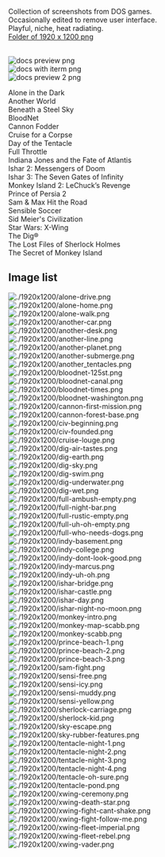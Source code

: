 Collection of screenshots from DOS games.  
Occasionally edited to remove user interface.  
Playful, niche, heat radiating.  
[Folder of 1920 x 1200 png](https://github.com/maciej-ka/dos-games-wallpapers/archive/master.zip)  
<br />

![docs preview png](./docs/preview.png)  
![docs with iterm png](./docs/with-iterm.png)  
![docs preview 2 png](./docs/preview-2.png)

Alone in the Dark  
Another World  
Beneath a Steel Sky  
BloodNet  
Cannon Fodder  
Cruise for a Corpse  
Day of the Tentacle  
Full Throttle  
Indiana Jones and the Fate of Atlantis  
Ishar 2: Messengers of Doom  
Ishar 3: The Seven Gates of Infinity  
Monkey Island 2: LeChuck’s Revenge  
Prince of Persia 2  
Sam & Max Hit the Road  
Sensible Soccer  
Sid Meier's Civilization  
Star Wars: X-Wing  
The Dig®  
The Lost Files of Sherlock Holmes  
The Secret of Monkey Island

## Image list
![./1920x1200/alone-drive.png](./1920x1200/alone-drive.png)  
![./1920x1200/alone-home.png](./1920x1200/alone-home.png)  
![./1920x1200/alone-walk.png](./1920x1200/alone-walk.png)  
![./1920x1200/another-car.png](./1920x1200/another-car.png)  
![./1920x1200/another-desk.png](./1920x1200/another-desk.png)  
![./1920x1200/another-line.png](./1920x1200/another-line.png)  
![./1920x1200/another-planet.png](./1920x1200/another-planet.png)  
![./1920x1200/another-submerge.png](./1920x1200/another-submerge.png)  
![./1920x1200/another_tentacles.png](./1920x1200/another_tentacles.png)  
![./1920x1200/bloodnet-125st.png](./1920x1200/bloodnet-125st.png)  
![./1920x1200/bloodnet-canal.png](./1920x1200/bloodnet-canal.png)  
![./1920x1200/bloodnet-times.png](./1920x1200/bloodnet-times.png)  
![./1920x1200/bloodnet-washington.png](./1920x1200/bloodnet-washington.png)  
![./1920x1200/cannon-first-mission.png](./1920x1200/cannon-first-mission.png)  
![./1920x1200/cannon-forest-base.png](./1920x1200/cannon-forest-base.png)  
![./1920x1200/civ-beginning.png](./1920x1200/civ-beginning.png)  
![./1920x1200/civ-founded.png](./1920x1200/civ-founded.png)  
![./1920x1200/cruise-louge.png](./1920x1200/cruise-louge.png)  
![./1920x1200/dig-air-tastes.png](./1920x1200/dig-air-tastes.png)  
![./1920x1200/dig-earth.png](./1920x1200/dig-earth.png)  
![./1920x1200/dig-sky.png](./1920x1200/dig-sky.png)  
![./1920x1200/dig-swim.png](./1920x1200/dig-swim.png)  
![./1920x1200/dig-underwater.png](./1920x1200/dig-underwater.png)  
![./1920x1200/dig-wet.png](./1920x1200/dig-wet.png)  
![./1920x1200/full-ambush-empty.png](./1920x1200/full-ambush-empty.png)  
![./1920x1200/full-night-bar.png](./1920x1200/full-night-bar.png)  
![./1920x1200/full-rustic-empty.png](./1920x1200/full-rustic-empty.png)  
![./1920x1200/full-uh-oh-empty.png](./1920x1200/full-uh-oh-empty.png)  
![./1920x1200/full-who-needs-dogs.png](./1920x1200/full-who-needs-dogs.png)  
![./1920x1200/indy-basement.png](./1920x1200/indy-basement.png)  
![./1920x1200/indy-college.png](./1920x1200/indy-college.png)  
![./1920x1200/indy-dont-look-good.png](./1920x1200/indy-dont-look-good.png)  
![./1920x1200/indy-marcus.png](./1920x1200/indy-marcus.png)  
![./1920x1200/indy-uh-oh.png](./1920x1200/indy-uh-oh.png)  
![./1920x1200/ishar-bridge.png](./1920x1200/ishar-bridge.png)  
![./1920x1200/ishar-castle.png](./1920x1200/ishar-castle.png)  
![./1920x1200/ishar-day.png](./1920x1200/ishar-day.png)  
![./1920x1200/ishar-night-no-moon.png](./1920x1200/ishar-night-no-moon.png)  
![./1920x1200/monkey-intro.png](./1920x1200/monkey-intro.png)  
![./1920x1200/monkey-map-scabb.png](./1920x1200/monkey-map-scabb.png)  
![./1920x1200/monkey-scabb.png](./1920x1200/monkey-scabb.png)  
![./1920x1200/prince-beach-1.png](./1920x1200/prince-beach-1.png)  
![./1920x1200/prince-beach-2.png](./1920x1200/prince-beach-2.png)  
![./1920x1200/prince-beach-3.png](./1920x1200/prince-beach-3.png)  
![./1920x1200/sam-fight.png](./1920x1200/sam-fight.png)  
![./1920x1200/sensi-free.png](./1920x1200/sensi-free.png)  
![./1920x1200/sensi-icy.png](./1920x1200/sensi-icy.png)  
![./1920x1200/sensi-muddy.png](./1920x1200/sensi-muddy.png)  
![./1920x1200/sensi-yellow.png](./1920x1200/sensi-yellow.png)  
![./1920x1200/sherlock-carriage.png](./1920x1200/sherlock-carriage.png)  
![./1920x1200/sherlock-kid.png](./1920x1200/sherlock-kid.png)  
![./1920x1200/sky-escape.png](./1920x1200/sky-escape.png)  
![./1920x1200/sky-rubber-features.png](./1920x1200/sky-rubber-features.png)  
![./1920x1200/tentacle-night-1.png](./1920x1200/tentacle-night-1.png)  
![./1920x1200/tentacle-night-2.png](./1920x1200/tentacle-night-2.png)  
![./1920x1200/tentacle-night-3.png](./1920x1200/tentacle-night-3.png)  
![./1920x1200/tentacle-night-4.png](./1920x1200/tentacle-night-4.png)  
![./1920x1200/tentacle-oh-sure.png](./1920x1200/tentacle-oh-sure.png)  
![./1920x1200/tentacle-pond.png](./1920x1200/tentacle-pond.png)  
![./1920x1200/xwing-ceremony.png](./1920x1200/xwing-ceremony.png)  
![./1920x1200/xwing-death-star.png](./1920x1200/xwing-death-star.png)  
![./1920x1200/xwing-fight-cant-shake.png](./1920x1200/xwing-fight-cant-shake.png)  
![./1920x1200/xwing-fight-follow-me.png](./1920x1200/xwing-fight-follow-me.png)  
![./1920x1200/xwing-fleet-imperial.png](./1920x1200/xwing-fleet-imperial.png)  
![./1920x1200/xwing-fleet-rebel.png](./1920x1200/xwing-fleet-rebel.png)  
![./1920x1200/xwing-vader.png](./1920x1200/xwing-vader.png)

